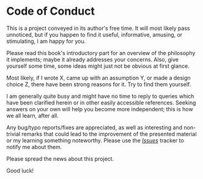 Code of Conduct
===============

This is a project conveyed in its author's free time.
It will most likely pass unnoticed, but if you happen to find it useful,
informative, amusing, or stimulating, I am happy for you.

Please read this book's introductory part for an overview of the philosophy
it implements; maybe it already addresses your concerns. Also, give
yourself some time, some ideas might just not be obvious at first glance.

Most likely, if I wrote X, came up with an assumption Y, or made a design
choice Z, there have been strong reasons for it. Try to find them yourself.

I am generally quite busy and might have no time to reply to queries
which have been clarified herein or in other easily accessible references.
Seeking answers on your own will help you become more independent;
this is how we all learn, after all.

Any bug/typo reports/fixes are appreciated, as well as interesting and
non-trivial remarks that could lead to the improvement of the presented
material or my learning something noteworthy. Please use the
[*Issues*](https://github.com/gagolews/datawranglingpy)
tracker to notify me about them.

Please spread the news about this project.

Good luck!
